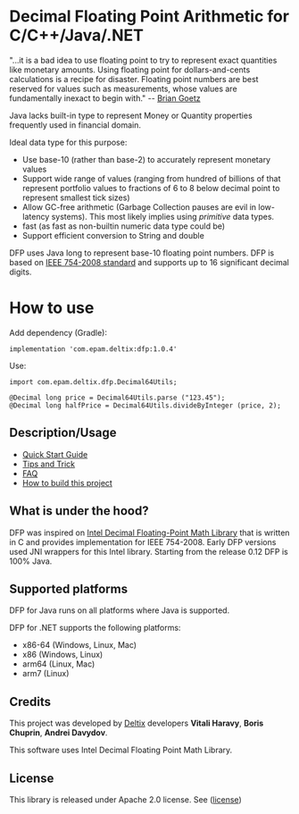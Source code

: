 # Decimal Floating Point Arithmetic for C/C++/Java/.NET

"...it is a bad idea to use floating point to try to represent exact quantities like monetary amounts. Using floating point for dollars-and-cents calculations is a recipe for disaster. Floating point numbers are best reserved for values such as measurements, whose values are fundamentally inexact to begin with." -- [Brian Goetz](https://www.ibm.com/developerworks/library/j-jtp0114/index.html)

Java lacks built-in type to represent Money or Quantity properties frequently used in financial domain.

Ideal data type for this purpose:

* Use base-10 (rather than base-2) to accurately represent monetary values
* Support wide range of values (ranging from hundred of billions of that represent portfolio values to fractions of 6 to 8 below decimal point to represent smallest tick sizes)
* Allow GC-free arithmetic (Garbage Collection pauses are evil in low-latency systems). This most likely implies using *primitive* data types.
* fast (as fast as non-builtin numeric data type could be)
* Support efficient conversion to String and double


DFP uses Java long to represent base-10 floating point numbers. DFP is based on [IEEE 754-2008 standard](https://en.wikipedia.org/wiki/IEEE_754) and supports up to 16 significant decimal digits.

# How to use

Add dependency (Gradle):
```
implementation 'com.epam.deltix:dfp:1.0.4'
```
Use:
```
import com.epam.deltix.dfp.Decimal64Utils;

@Decimal long price = Decimal64Utils.parse ("123.45");
@Decimal long halfPrice = Decimal64Utils.divideByInteger (price, 2);
```


## Description/Usage

* [Quick Start Guide](docs/quickstart.md)
* [Tips and Trick](docs/TipsNTricks.md)
* [FAQ](docs/FAQ.md)
* [How to build this project](docs/build.md)

## What is under the hood?

DFP was inspired on [Intel Decimal Floating-Point Math Library](https://software.intel.com/content/www/us/en/develop/articles/intel-decimal-floating-point-math-library.html) that is written in C and provides implementation for IEEE 754-2008. Early DFP versions used JNI wrappers for this Intel library. Starting from the release 0.12 DFP is 100% Java.

## Supported platforms

DFP for Java runs on all platforms where Java is supported.

DFP for .NET supports the following platforms:
* x86-64 (Windows, Linux, Mac)
* x86 (Windows, Linux)
* arm64 (Linux, Mac)
* arm7 (Linux)


## Credits

This project was developed by [Deltix](https://www.deltixlab.com) developers **Vitali Haravy**, **Boris Chuprin**, **Andrei Davydov**.

This software uses Intel Decimal Floating Point Math Library.

## License
This library is released under Apache 2.0 license. See ([license](LICENSE))
